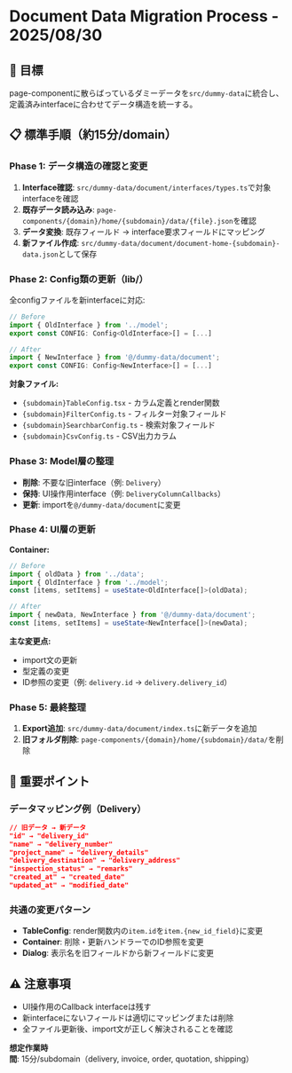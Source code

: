 # Document Data Migration Process - 2025/08/30

## 🎯 目標

page-componentに散らばっているダミーデータを`src/dummy-data`に統合し、定義済みinterfaceに合わせてデータ構造を統一する。

## 📋 標準手順（約15分/domain）

### Phase 1: データ構造の確認と変更

1. **Interface確認**: `src/dummy-data/document/interfaces/types.ts`で対象interfaceを確認
2. **既存データ読み込み**: `page-components/{domain}/home/{subdomain}/data/{file}.json`を確認
3. **データ変換**: 既存フィールド → interface要求フィールドにマッピング
4. **新ファイル作成**: `src/dummy-data/document/document-home-{subdomain}-data.json`として保存

### Phase 2: Config類の更新（lib/）

全configファイルを新interfaceに対応:

```typescript
// Before
import { OldInterface } from '../model';
export const CONFIG: Config<OldInterface>[] = [...]

// After
import { NewInterface } from '@/dummy-data/document';
export const CONFIG: Config<NewInterface>[] = [...]
```

**対象ファイル:**

- `{subdomain}TableConfig.tsx` - カラム定義とrender関数
- `{subdomain}FilterConfig.ts` - フィルター対象フィールド
- `{subdomain}SearchbarConfig.ts` - 検索対象フィールド
- `{subdomain}CsvConfig.ts` - CSV出力カラム

### Phase 3: Model層の整理

- **削除**: 不要な旧interface（例: `Delivery`）
- **保持**: UI操作用interface（例: `DeliveryColumnCallbacks`）
- **更新**: importを`@/dummy-data/document`に変更

### Phase 4: UI層の更新

**Container:**

```typescript
// Before
import { oldData } from '../data';
import { OldInterface } from '../model';
const [items, setItems] = useState<OldInterface[]>(oldData);

// After
import { newData, NewInterface } from '@/dummy-data/document';
const [items, setItems] = useState<NewInterface[]>(newData);
```

**主な変更点:**

- import文の更新
- 型定義の変更
- ID参照の変更（例: `delivery.id` → `delivery.delivery_id`）

### Phase 5: 最終整理

1. **Export追加**: `src/dummy-data/document/index.ts`に新データを追加
2. **旧フォルダ削除**: `page-components/{domain}/home/{subdomain}/data/`を削除

## 🔑 重要ポイント

### データマッピング例（Delivery）

```json
// 旧データ → 新データ
"id" → "delivery_id"
"name" → "delivery_number"
"project_name" → "delivery_details"
"delivery_destination" → "delivery_address"
"inspection_status" → "remarks"
"created_at" → "created_date"
"updated_at" → "modified_date"
```

### 共通の変更パターン

- **TableConfig**: render関数内の`item.id`を`item.{new_id_field}`に変更
- **Container**: 削除・更新ハンドラーでのID参照を変更
- **Dialog**: 表示名を旧フィールドから新フィールドに変更

## ⚠️ 注意事項

- UI操作用のCallback interfaceは残す
- 新interfaceにないフィールドは適切にマッピングまたは削除
- 全ファイル更新後、import文が正しく解決されることを確認

**想定作業時間**: 15分/subdomain（delivery, invoice, order, quotation, shipping）
